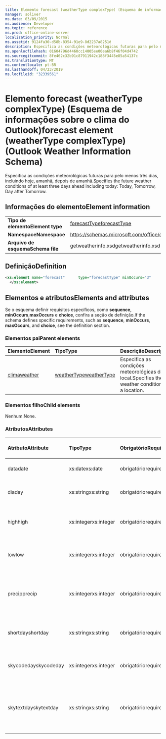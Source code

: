 ```yaml
---
title: Elemento forecast (weatherType complexType) (Esquema de informações sobre o clima do Outlook)
manager: soliver
ms.date: 03/09/2015
ms.audience: Developer
ms.topic: reference
ms.prod: office-online-server
localization_priority: Normal
ms.assetid: 9124fa30-d58b-8354-91e9-8d2237a8251d
description: Especifica as condições meteorológicas futuras para pelo menos três dias, incluindo hoje, amanhã, depois de amanhã.
ms.openlocfilehash: 01604796d4460cc14005ee00ea6b8f46f04d4742
ms.sourcegitcommit: 8fe462c32b91c87911942c188f3445e85a54137c
ms.translationtype: MT
ms.contentlocale: pt-BR
ms.lasthandoff: 04/23/2019
ms.locfileid: "32339561"
---
```

# <a name="forecast-element-weathertype-complextype-outlook-weather-information-schema"></a><span data-ttu-id="8524a-103">Elemento forecast (weatherType complexType) (Esquema de informações sobre o clima do Outlook)</span><span class="sxs-lookup"><span data-stu-id="8524a-103">forecast element (weatherType complexType) (Outlook Weather Information Schema)</span></span>

<span data-ttu-id="8524a-104">Especifica as condições meteorológicas futuras para pelo menos três dias, incluindo hoje, amanhã, depois de amanhã.</span><span class="sxs-lookup"><span data-stu-id="8524a-104">Specifies the future weather conditions of at least three days ahead including today: Today, Tomorrow, Day after Tomorrow.</span></span>
  
## <a name="element-information"></a><span data-ttu-id="8524a-105">Informações do elemento</span><span class="sxs-lookup"><span data-stu-id="8524a-105">Element information</span></span>

|||
|:-----|:-----|
|<span data-ttu-id="8524a-106">**Tipo de elemento**</span><span class="sxs-lookup"><span data-stu-id="8524a-106">**Element type**</span></span> <br/> |[<span data-ttu-id="8524a-107">forecastType</span><span class="sxs-lookup"><span data-stu-id="8524a-107">forecastType</span></span>](forecasttype-complextype-outlook-weather-information-schema.md) <br/> |
|<span data-ttu-id="8524a-108">**Namespace**</span><span class="sxs-lookup"><span data-stu-id="8524a-108">**Namespace**</span></span> <br/> |https://schemas.microsoft.com/office/outlook/15/getweatherinfo.xsd  <br/> |
|<span data-ttu-id="8524a-109">**Arquivo de esquema**</span><span class="sxs-lookup"><span data-stu-id="8524a-109">**Schema file**</span></span> <br/> |<span data-ttu-id="8524a-110">getweatherinfo.xsd</span><span class="sxs-lookup"><span data-stu-id="8524a-110">getweatherinfo.xsd</span></span>  <br/> |
   
## <a name="definition"></a><span data-ttu-id="8524a-111">Definição</span><span class="sxs-lookup"><span data-stu-id="8524a-111">Definition</span></span>

```XML
<xs:element name="forecast"      type="forecastType" minOccurs="3"     maxOccurs="unbounded"    >
  </xs:element>  

```

## <a name="elements-and-attributes"></a><span data-ttu-id="8524a-112">Elementos e atributos</span><span class="sxs-lookup"><span data-stu-id="8524a-112">Elements and attributes</span></span>

<span data-ttu-id="8524a-113">Se o esquema definir requisitos específicos, como **sequence**, **minOccurs**,**maxOccurs** e **choice**, confira a seção de definição.</span><span class="sxs-lookup"><span data-stu-id="8524a-113">If the schema defines specific requirements, such as **sequence**, **minOccurs**, **maxOccurs**, and **choice**, see the definition section.</span></span> 
  
### <a name="parent-elements"></a><span data-ttu-id="8524a-114">Elementos pai</span><span class="sxs-lookup"><span data-stu-id="8524a-114">Parent elements</span></span>

|<span data-ttu-id="8524a-115">**Elemento**</span><span class="sxs-lookup"><span data-stu-id="8524a-115">**Element**</span></span>|<span data-ttu-id="8524a-116">**Tipo**</span><span class="sxs-lookup"><span data-stu-id="8524a-116">**Type**</span></span>|<span data-ttu-id="8524a-117">**Descrição**</span><span class="sxs-lookup"><span data-stu-id="8524a-117">**Description**</span></span>|
|:-----|:-----|:-----|
|[<span data-ttu-id="8524a-118">clima</span><span class="sxs-lookup"><span data-stu-id="8524a-118">weather</span></span>](weather-element-weatherdata-elementoutlook-weather-information-schema.md) <br/> |[<span data-ttu-id="8524a-119">weatherType</span><span class="sxs-lookup"><span data-stu-id="8524a-119">weatherType</span></span>](weathertype-complextype-outlook-weather-information-schema.md) <br/> |<span data-ttu-id="8524a-120">Especifica as condições meteorológicas de um local.</span><span class="sxs-lookup"><span data-stu-id="8524a-120">Specifies the weather conditions of a location.</span></span>  <br/> |
   
### <a name="child-elements"></a><span data-ttu-id="8524a-121">Elementos filho</span><span class="sxs-lookup"><span data-stu-id="8524a-121">Child elements</span></span>

<span data-ttu-id="8524a-122">Nenhum.</span><span class="sxs-lookup"><span data-stu-id="8524a-122">None.</span></span>
  
### <a name="attributes"></a><span data-ttu-id="8524a-123">Atributos</span><span class="sxs-lookup"><span data-stu-id="8524a-123">Attributes</span></span>

|<span data-ttu-id="8524a-124">**Atributo**</span><span class="sxs-lookup"><span data-stu-id="8524a-124">**Attribute**</span></span>|<span data-ttu-id="8524a-125">**Tipo**</span><span class="sxs-lookup"><span data-stu-id="8524a-125">**Type**</span></span>|<span data-ttu-id="8524a-126">**Obrigatório**</span><span class="sxs-lookup"><span data-stu-id="8524a-126">**Required**</span></span>|<span data-ttu-id="8524a-127">**Descrição**</span><span class="sxs-lookup"><span data-stu-id="8524a-127">**Description**</span></span>|<span data-ttu-id="8524a-128">**Valores possíveis**</span><span class="sxs-lookup"><span data-stu-id="8524a-128">**Possible values**</span></span>|
|:-----|:-----|:-----|:-----|:-----|
|<span data-ttu-id="8524a-129">data</span><span class="sxs-lookup"><span data-stu-id="8524a-129">date</span></span>  <br/> |<span data-ttu-id="8524a-130">xs:date</span><span class="sxs-lookup"><span data-stu-id="8524a-130">xs:date</span></span>  <br/> |<span data-ttu-id="8524a-131">obrigatório</span><span class="sxs-lookup"><span data-stu-id="8524a-131">required</span></span>  <br/> |<span data-ttu-id="8524a-132">Especifica a data da previsão.</span><span class="sxs-lookup"><span data-stu-id="8524a-132">Specifies the date for the forecast.</span></span>  <br/> |<span data-ttu-id="8524a-133">Um valor do tipo xs:date</span><span class="sxs-lookup"><span data-stu-id="8524a-133">A value of the type xs:date</span></span>  <br/> |
|<span data-ttu-id="8524a-134">dia</span><span class="sxs-lookup"><span data-stu-id="8524a-134">day</span></span>  <br/> |<span data-ttu-id="8524a-135">xs:string</span><span class="sxs-lookup"><span data-stu-id="8524a-135">xs:string</span></span>  <br/> |<span data-ttu-id="8524a-136">obrigatório</span><span class="sxs-lookup"><span data-stu-id="8524a-136">required</span></span>  <br/> |<span data-ttu-id="8524a-137">Especifica um dia para a previsão.</span><span class="sxs-lookup"><span data-stu-id="8524a-137">Specifies a day for the forecast.</span></span>  <br/> |<span data-ttu-id="8524a-138">Um valor do tipo xs:string</span><span class="sxs-lookup"><span data-stu-id="8524a-138">A value of the type xs:string</span></span>  <br/> |
|<span data-ttu-id="8524a-139">high</span><span class="sxs-lookup"><span data-stu-id="8524a-139">high</span></span>  <br/> |<span data-ttu-id="8524a-140">xs:integer</span><span class="sxs-lookup"><span data-stu-id="8524a-140">xs:integer</span></span>  <br/> |<span data-ttu-id="8524a-141">obrigatório</span><span class="sxs-lookup"><span data-stu-id="8524a-141">required</span></span>  <br/> |<span data-ttu-id="8524a-142">Especifica a maior temperatura prevista.</span><span class="sxs-lookup"><span data-stu-id="8524a-142">Specifies the forecasted highest temperature.</span></span>  <br/> |<span data-ttu-id="8524a-143">Um valor do tipo xs:integer</span><span class="sxs-lookup"><span data-stu-id="8524a-143">A value of the type xs:integer</span></span>  <br/> |
|<span data-ttu-id="8524a-144">low</span><span class="sxs-lookup"><span data-stu-id="8524a-144">low</span></span>  <br/> |<span data-ttu-id="8524a-145">xs:integer</span><span class="sxs-lookup"><span data-stu-id="8524a-145">xs:integer</span></span>  <br/> |<span data-ttu-id="8524a-146">obrigatório</span><span class="sxs-lookup"><span data-stu-id="8524a-146">required</span></span>  <br/> |<span data-ttu-id="8524a-147">Especifica a menor temperatura prevista.</span><span class="sxs-lookup"><span data-stu-id="8524a-147">Specifies the forecasted lowest temperature.</span></span>  <br/> |<span data-ttu-id="8524a-148">Um valor do tipo xs:integer</span><span class="sxs-lookup"><span data-stu-id="8524a-148">A value of the type xs:integer</span></span>  <br/> |
|<span data-ttu-id="8524a-149">precip</span><span class="sxs-lookup"><span data-stu-id="8524a-149">precip</span></span>  <br/> |<span data-ttu-id="8524a-150">xs:integer</span><span class="sxs-lookup"><span data-stu-id="8524a-150">xs:integer</span></span>  <br/> |<span data-ttu-id="8524a-151">obrigatório</span><span class="sxs-lookup"><span data-stu-id="8524a-151">required</span></span>  <br/> |<span data-ttu-id="8524a-152">Especifica a porcentagem de possibilidade de precipitação.</span><span class="sxs-lookup"><span data-stu-id="8524a-152">Specifies the percentage possibility of precipitation.</span></span>  <br/> |<span data-ttu-id="8524a-153">Um valor do tipo xs:integer</span><span class="sxs-lookup"><span data-stu-id="8524a-153">A value of the type xs:integer</span></span>  <br/> |
|<span data-ttu-id="8524a-154">shortday</span><span class="sxs-lookup"><span data-stu-id="8524a-154">shortday</span></span>  <br/> |<span data-ttu-id="8524a-155">xs:string</span><span class="sxs-lookup"><span data-stu-id="8524a-155">xs:string</span></span>  <br/> |<span data-ttu-id="8524a-156">obrigatório</span><span class="sxs-lookup"><span data-stu-id="8524a-156">required</span></span>  <br/> |<span data-ttu-id="8524a-157">Especifica um dia na forma abreviada.</span><span class="sxs-lookup"><span data-stu-id="8524a-157">Specifies a day in abbreviated form.</span></span>  <br/> |<span data-ttu-id="8524a-158">Um valor do tipo xs:string</span><span class="sxs-lookup"><span data-stu-id="8524a-158">A value of the type xs:string</span></span>  <br/> |
|<span data-ttu-id="8524a-159">skycodeday</span><span class="sxs-lookup"><span data-stu-id="8524a-159">skycodeday</span></span>  <br/> |<span data-ttu-id="8524a-160">xs:integer</span><span class="sxs-lookup"><span data-stu-id="8524a-160">xs:integer</span></span>  <br/> |<span data-ttu-id="8524a-161">obrigatório</span><span class="sxs-lookup"><span data-stu-id="8524a-161">required</span></span>  <br/> |<span data-ttu-id="8524a-162">Especifica um código para as condições previstas.</span><span class="sxs-lookup"><span data-stu-id="8524a-162">Specifies a code for the forecasted conditions.</span></span>  <br/> |<span data-ttu-id="8524a-163">Um valor do tipo xs:integer</span><span class="sxs-lookup"><span data-stu-id="8524a-163">A value of the type xs:integer</span></span>  <br/> |
|<span data-ttu-id="8524a-164">skytextday</span><span class="sxs-lookup"><span data-stu-id="8524a-164">skytextday</span></span>  <br/> |<span data-ttu-id="8524a-165">xs:string</span><span class="sxs-lookup"><span data-stu-id="8524a-165">xs:string</span></span>  <br/> |<span data-ttu-id="8524a-166">obrigatório</span><span class="sxs-lookup"><span data-stu-id="8524a-166">required</span></span>  <br/> |<span data-ttu-id="8524a-167">Especifica uma ou duas palavras que descrevam as condições previstas.</span><span class="sxs-lookup"><span data-stu-id="8524a-167">Specifies one to two words that describe the forecasted conditions.</span></span>  <br/> |<span data-ttu-id="8524a-168">Um valor do tipo xs:string</span><span class="sxs-lookup"><span data-stu-id="8524a-168">A value of the type xs:string</span></span>  <br/> |
   

